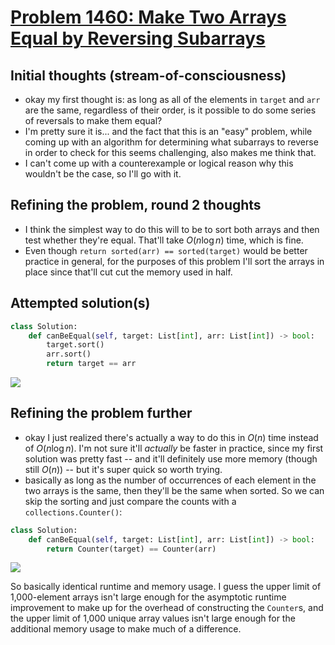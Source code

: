 # [Problem 1460: Make Two Arrays Equal by Reversing Subarrays](https://leetcode.com/problems/make-two-arrays-equal-by-reversing-subarrays/description/?envType=daily-question)

## Initial thoughts (stream-of-consciousness)

- okay my first thought is: as long as all of the elements in `target` and `arr` are the same, regardless of their order, is it possible to do some series of reversals to make them equal?
- I'm pretty sure it is... and the fact that this is an "easy" problem, while coming up with an algorithm for determining what subarrays to reverse in order to check for this seems challenging, also makes me think that.
- I can't come up with a counterexample or logical reason why this wouldn't be the case, so I'll go with it.

## Refining the problem, round 2 thoughts

- I think the simplest way to do this will to be to sort both arrays and then test whether they're equal. That'll take $O(n\log n)$ time, which is fine.
- Even though `return sorted(arr) == sorted(target)` would be better practice in general, for the purposes of this problem I'll sort the arrays in place since that'll cut cut the memory used in half.

## Attempted solution(s)

```python
class Solution:
    def canBeEqual(self, target: List[int], arr: List[int]) -> bool:
        target.sort()
        arr.sort()
        return target == arr
```

![](https://github.com/user-attachments/assets/d6c036c2-d3f9-4d4d-9521-82ad96ceebed)

## Refining the problem further

- okay I just realized there's actually a way to do this in $O(n)$ time instead of $O(n\log n)$. I'm not sure it'll *actually* be faster in practice, since my first solution was pretty fast -- and it'll definitely use more memory (though still $O(n)$) -- but it's super quick so worth trying.
- basically as long as the number of occurrences of each element in the two arrays is the same, then they'll be the same when sorted. So we can skip the sorting and just compare the counts with a `collections.Counter()`:

```python
class Solution:
    def canBeEqual(self, target: List[int], arr: List[int]) -> bool:
        return Counter(target) == Counter(arr)
```

![](https://github.com/user-attachments/assets/d902d70d-1725-4816-a099-a1e10a82eb10)

So basically identical runtime and memory usage. I guess the upper limit of 1,000-element arrays isn't large enough for the asymptotic runtime improvement to make up for the overhead of constructing the `Counter`s, and the upper limit of 1,000 unique array values isn't large enough for the additional memory usage to make much of a difference.
